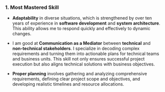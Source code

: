 ### 1. Most Mastered Skill

* **Adaptability** in diverse situations, which is strengthened by over ten years of experience in **software development** and **system architecture**. This ability allows me to respond quickly and effectively to dynamic changes.

* I am good at **Communication as a Mediator** between **technical** and **non-technical stakeholders**. I specialize in decoding complex requirements and turning them into actionable plans for technical teams and business units. This skill not only ensures successful project execution but also aligns technical solutions with business objectives.

* **Proper planning** involves gathering and analyzing comprehensive requirements, defining clear project scope and objectives, and developing realistic timelines and resource allocations. 
